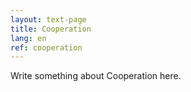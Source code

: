 ```yaml
---
layout: text-page
title: Cooperation
lang: en
ref: cooperation
---
```

Write something about Cooperation here.